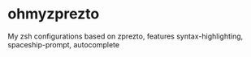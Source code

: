 # ohmyzprezto
My zsh configurations based on zprezto, features syntax-highlighting, spaceship-prompt, autocomplete

